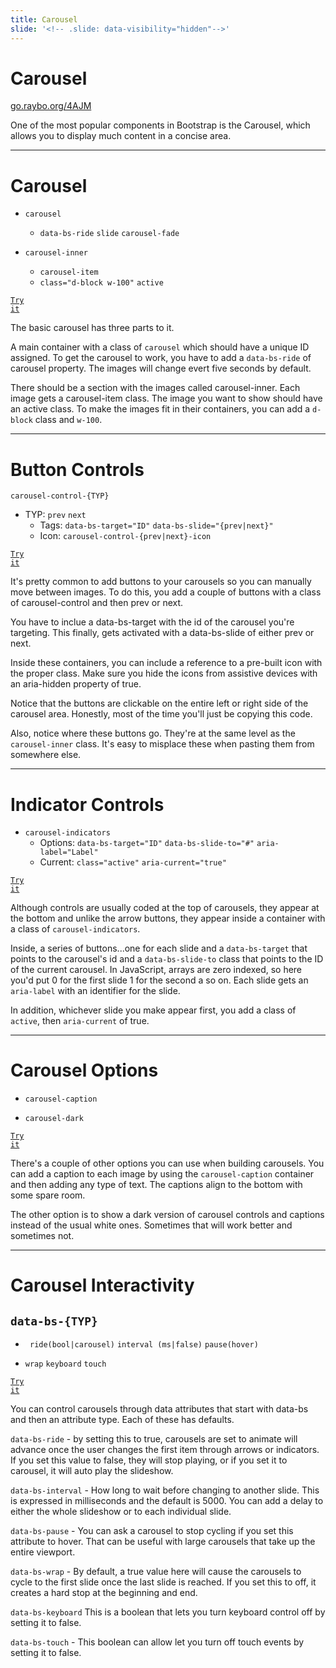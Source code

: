 ```yaml
---
title: Carousel
slide: '<!-- .slide: data-visibility="hidden"-->'
---
```


<!-- .slide: data-state="layout-title" class="bg-dark"-->

# Carousel

<div class="slide-link"><a href="https://go.raybo.org/4AJM"><i class="fab fa-slideshare"></i> go.raybo.org/4AJM</a></div>

> >

One of the most popular components in Bootstrap is the Carousel, which allows you to display much content in a concise area.

---

<!-- .slide: data-state="layout-code-list" -->

# Carousel

- `carousel`

  - `data-bs-ride` `slide` `carousel-fade`

- `carousel-inner`
  - `carousel-item`
  - `class="d-block w-100"` `active`

<a href="https://codepen.io/planetoftheweb/pen/oNBPaMO?editors=1000" target="_blank"><code class="code-royal">Try it</code></a>

> >

The basic carousel has three parts to it.

A main container with a class of `carousel` which should have a unique ID assigned. To get the carousel to work, you have to add a `data-bs-ride` of carousel property. The images will change evert five seconds by default.

There should be a section with the images called carousel-inner. Each image gets a carousel-item class. The image you want to show should have an active class. To make the images fit in their containers, you can add a `d-block` class and `w-100`.

---

<!-- .slide: data-state="layout-code-list" -->

# Button Controls

`carousel-control-{TYP}`

- TYP: `prev` `next`
  - Tags: `data-bs-target="ID"` `data-bs-slide="{prev|next}"`
  - Icon: `carousel-control-{prev|next}-icon`

<a href="https://codepen.io/planetoftheweb/pen/dyNqaWw?editors=1000" target="_blank"><code class="code-royal">Try it</code></a>

> >

It's pretty common to add buttons to your carousels so you can manually move between images. To do this, you add a couple of buttons with a class of carousel-control and then prev or next.

You have to inclue a data-bs-target with the id of the carousel you're targeting. This finally, gets activated with a data-bs-slide of either prev or next.

Inside these containers, you can include a reference to a pre-built icon with the proper class. Make sure you hide the icons from assistive devices with an aria-hidden property of true.

Notice that the buttons are clickable on the entire left or right side of the carousel area. Honestly, most of the time you'll just be copying this code.

Also, notice where these buttons go. They're at the same level as the `carousel-inner` class. It's easy to misplace these when pasting them from somewhere else.

---

<!-- .slide: data-state="layout-code-list" -->

# Indicator Controls

- `carousel-indicators`
  - Options: `data-bs-target="ID"` `data-bs-slide-to="#"` `aria-label="Label"`
  - Current: `class="active"` `aria-current="true"`

<a href="https://codepen.io/planetoftheweb/pen/wvgNPwL?editors=1000" target="_blank"><code class="code-royal">Try it</code></a>

> >

Although controls are usually coded at the top of carousels, they appear at the bottom and unlike the arrow buttons, they appear inside a container with a class of `carousel-indicators`.

Inside, a series of buttons...one for each slide and a `data-bs-target` that points to the carousel's id and a `data-bs-slide-to` class that points to the ID of the current carousel. In JavaScript, arrays are zero indexed, so here you'd put 0 for the first slide 1 for the second a so on. Each slide gets an `aria-label` with an identifier for the slide.

In addition, whichever slide you make appear first, you add a class of `active`, then `aria-current` of true.

---

<!-- .slide: data-state="layout-code-list" -->

# Carousel Options

- `carousel-caption`

- `carousel-dark`

<a href="https://codepen.io/planetoftheweb/pen/XWpPGMG?editors=1000" target="_blank"><code class="code-royal">Try it</code></a>

> >

There's a couple of other options you can use when building carousels. You can add a caption to each image by using the `carousel-caption` container and then adding any type of text. The captions align to the bottom with some spare room.

The other option is to show a dark version of carousel controls and captions instead of the usual white ones. Sometimes that will work better and sometimes not.

---

<!-- .slide: data-state="layout-code-list" -->

# Carousel Interactivity

## `data-bs-{TYP}`

- ` ride(bool|carousel)` `interval (ms|false)` `pause(hover)`

- `wrap` `keyboard` `touch`

<a href="https://codepen.io/planetoftheweb/pen/dyNqLed?editors=1000" target="_blank"><code class="code-royal">Try it</code></a>

> >

You can control carousels through data attributes that start with data-bs and then an attribute type. Each of these has defaults.

`data-bs-ride` - by setting this to true, carousels are set to animate will advance once the user changes the first item through arrows or indicators. If you set this value to false, they will stop playing, or if you set it to carousel, it will auto play the slideshow.

`data-bs-interval` - How long to wait before changing to another slide. This is expressed in milliseconds and the default is 5000. You can add a delay to either the whole slideshow or to each individual slide.

`data-bs-pause` - You can ask a carousel to stop cycling if you set this attribute to hover. That can be useful with large carousels that take up the entire viewport.

`data-bs-wrap` - By default, a true value here will cause the carousels to cycle to the first slide once the last slide is reached. If you set this to off, it creates a hard stop at the beginning and end.

`data-bs-keyboard` This is a boolean that lets you turn keyboard control off by setting it to false.

`data-bs-touch` - This boolean can allow let you turn off touch events by setting it to false.

